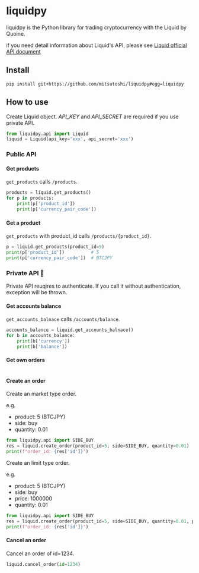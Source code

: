 # liquidpy

liquidpy is the Python library for trading cryptocurrency with the Liquid by Quoine.

if you need detail information about Liquid's API, please see [Liquid official API document](https://developers.liquid.com/)

## Install

```
pip install git+https://github.com/mitsutoshi/liquidpy#egg=liquidpy
```

## How to use

Create Liquid object. _API_KEY_ and _API_SECRET_ are required if you use private API.

```python
from liquidpy.api import Liquid
liquid = Liquid(api_key='xxx', api_secret='xxx')
```

### Public API

#### Get products

`get_products` calls `/products`.

```python
products = liquid.get_products()
for p in products:
    print(p['product_id'])
    print(p['currency_pair_code'])
```

#### Get a product

`get_products` with product_id calls `/products/{product_id}`.

```python
p = liquid.get_products(product_id=5)
print(p['product_id'])          # 5
print(p['currency_pair_code'])  # BTCJPY
```

### Private API 🔑

Private API reuqires to authenticate. If you call it without authentication, exception will be thrown.

#### Get accounts balance

`get_accounts_balnace` calls `/accounts/balance`.

```python
accounts_balance = liquid.get_accounts_balnace()
for b in accounts_balance:
    print(b['currency'])
    print(b['balance'])
```

#### Get own orders

```python
```

#### Create an order

Create an market type order.

e.g.
* product: 5 (BTCJPY)
* side: buy
* quantity: 0.01

```python
from liquidpy.api import SIDE_BUY
res = liquid.create_order(product_id=5, side=SIDE_BUY, quantity=0.01)
print(f"order_id: {res['id']}")
```

Create an limit type order.

e.g.
* product: 5 (BTCJPY)
* side: buy
* price: 1000000
* quantity: 0.01

```python
from liquidpy.api import SIDE_BUY
res = liquid.create_order(product_id=5, side=SIDE_BUY, quantity=0.01, price=1000000)
print(f"order_id: {res['id']}")
```

#### Cancel an order

Cancel an order of id=1234.

```python
liquid.cancel_order(id=1234)
```
